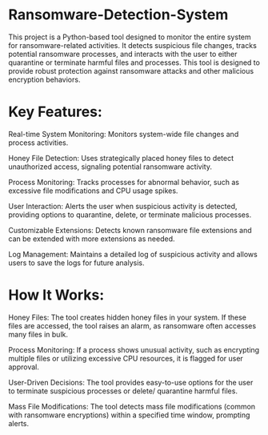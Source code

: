 # Ransomware-Detection-System

This project is a Python-based tool designed to monitor the entire system for ransomware-related activities. It detects suspicious file changes, tracks potential ransomware processes, and interacts with the user to either quarantine or terminate harmful files and processes. This tool is designed to provide robust protection against ransomware attacks and other malicious encryption behaviors.

# Key Features:

Real-time System Monitoring: Monitors system-wide file changes and process activities.

Honey File Detection: Uses strategically placed honey files to detect unauthorized access, signaling potential ransomware activity.

Process Monitoring: Tracks processes for abnormal behavior, such as excessive file modifications and CPU usage spikes.

User Interaction: Alerts the user when suspicious activity is detected, providing options to quarantine, delete, or terminate malicious processes.

Customizable Extensions: Detects known ransomware file extensions and can be extended with more extensions as needed.

Log Management: Maintains a detailed log of suspicious activity and allows users to save the logs for future analysis.

# How It Works:

Honey Files: The tool creates hidden honey files in your system. If these files are accessed, the tool raises an alarm, as ransomware often accesses many files in bulk.

Process Monitoring: If a process shows unusual activity, such as encrypting multiple files or utilizing excessive CPU resources, it is flagged for user approval.

User-Driven Decisions: The tool provides easy-to-use options for the user to terminate suspicious processes or delete/ quarantine harmful files.

Mass File Modifications: The tool detects mass file modifications (common with ransomware encryptions) within a specified time window, prompting alerts.
